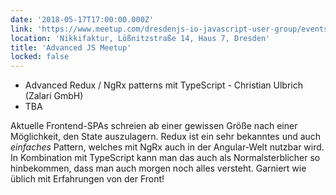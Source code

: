 ```yaml
---
date: '2018-05-17T17:00:00.000Z'
link: 'https://www.meetup.com/dresdenjs-io-javascript-user-group/events/242600611'
location: 'Nikkifaktur, Lößnitzstraße 14, Haus 7, Dresden'
title: 'Advanced JS Meetup'
locked: false
---
```

* Advanced Redux / NgRx patterns mit TypeScript - Christian Ulbrich (Zalari GmbH)
* TBA

Aktuelle Frontend-SPAs schreien ab einer gewissen Größe nach einer Möglichkeit, den State auszulagern. Redux ist ein sehr bekanntes und auch _einfaches_ Pattern, welches mit NgRx auch in der Angular-Welt nutzbar wird. In Kombination mit TypeScript kann man das auch als Normalsterblicher so hinbekommen, dass man auch morgen noch alles versteht. Garniert wie üblich mit Erfahrungen von der Front!
